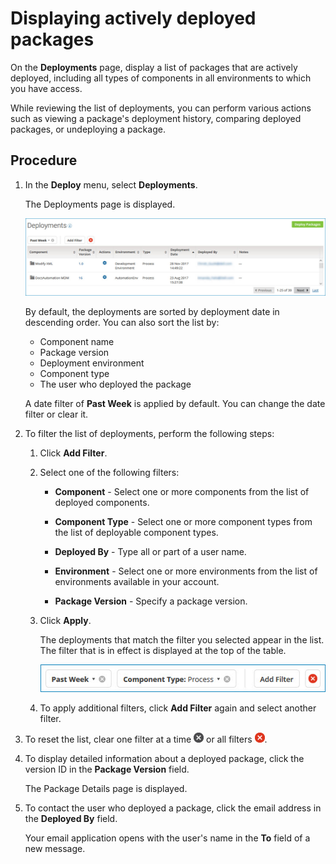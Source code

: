 # Displaying actively deployed packages 

<head>
  <meta name="guidename" content="Integration"/>
  <meta name="context" content="GUID-a12c83a4-fd35-469b-88b6-a2a03a221c1b"/>
</head>


On the **Deployments** page, display a list of packages that are actively deployed, including all types of components in all environments to which you have access.

While reviewing the list of deployments, you can perform various actions such as viewing a package's deployment history, comparing deployed packages, or undeploying a package.

## Procedure

1. In the **Deploy** menu, select **Deployments**.

    The Deployments page is displayed.

    ![Deployments page.](../Images/deploy-pg-deployments.jpg)

    By default, the deployments are sorted by deployment date in descending order. You can also sort the list by:

    - Component name
    - Package version
    - Deployment environment
    - Component type
    - The user who deployed the package

    A date filter of **Past Week** is applied by default. You can change the date filter or clear it.

2. To filter the list of deployments, perform the following steps:

    1. Click **Add Filter**.

    2. Select one of the following filters:

        - **Component** - Select one or more components from the list of deployed components.

        - **Component Type** - Select one or more component types from the list of deployable component types.

        - **Deployed By** - Type all or part of a user name.

        - **Environment** - Select one or more environments from the list of environments available in your account.

        - **Package Version** - Specify a package version.

    3. Click **Apply**.

        The deployments that match the filter you selected appear in the list. The filter that is in effect is displayed at the top of the table.

        ![The Component Type: Process filter is applied to the Deployments list.](../Images/deploy-ps-deployments-filter.jpg)

    4. To apply additional filters, click **Add Filter** again and select another filter.

3. To reset the list, clear one filter at a time ![Clear one filter.](../Images/main-ic-x-white-in-gray-circle-16_0abafeee-d5e7-4888-9bfb-475b11b6d00f.jpg) or all filters ![Clear all filters.](../Images/main-ic-x-white-in-red-circle-16_0d0c5dc5-1c5e-4117-8a58-92c5e050ec5b.jpg).

4. To display detailed information about a deployed package, click the version ID in the **Package Version** field.

    The Package Details page is displayed.

5. To contact the user who deployed a package, click the email address in the **Deployed By** field.

    Your email application opens with the user's name in the **To** field of a new message.
    